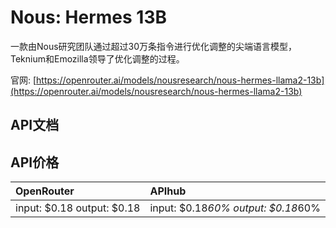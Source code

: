 # Nous: Hermes 13B

一款由Nous研究团队通过超过30万条指令进行优化调整的尖端语言模型，Teknium和Emozilla领导了优化调整的过程。

官网: [https://openrouter.ai/models/nousresearch/nous-hermes-llama2-13b](https://openrouter.ai/models/nousresearch/nous-hermes-llama2-13b)

## API文档



## API价格

| OpenRouter | APIhub |
|:---|:---|
| input: $0.18 output: $0.18 | input: $0.18*60% output: $0.18*60% |

